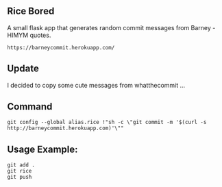 ## Rice Bored

A small flask app that generates random commit messages from Barney - HIMYM quotes.

```
https://barneycommit.herokuapp.com/
```

## Update

I decided to copy some cute messages from whatthecommit ...

## Command

```
git config --global alias.rice !"sh -c \"git commit -m '$(curl -s http://barneycommit.herokuapp.com)'\""
```

## Usage Example:
```
git add .
git rice
git push
```